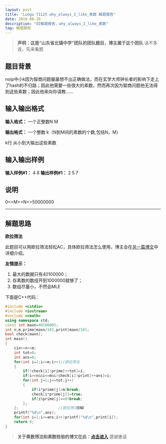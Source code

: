 ```yaml
---
layout: post
title: "Luogu T1125 why_always_I_like_素数 解题报告"
date: 2016-08-28 
description: "OI解题报告，why_always_I_like_素数"
tag: 解题报告
--- 
```


> **声明：这是“山东省北镇中学”团队的团队题目，博主属于这个团队**
> 话不多说，先来看题

题目背景
----

noip中小k因为智商问题屡屡想不出正确做法，而在玄学大师钟长者的影响下走上了hash的不归路；因此他需要一些很大的素数，然而再次因为智商问题他无法得到这些素数；因此他来向你请教……

输入输出格式
------

**输入格式：**
一个正整数N M

**输出格式：**
一个整数 k（N到M间的素数的个数,包括N，M）

k行 从小到大输出这些素数

输入输出样例
------

**输入样例#1：**
4 8
**输出样例#1：**
2
5
7

说明
--
0<=M<=N<=50000000

***

解题思路
----
**欧拉筛法**

此题目可以用欧拉筛法轻松AC，具体欧拉筛法怎么使用，博主会在[另一篇博文](http://blog.csdn.net/u012709325/article/details/52344353)中详细介绍。

**友情提示：**
1. 最大的数据只有40100000；
2. 存素数的数组开到1000000就够了；
3. 数组尽量小，不然会MLE

下面是C++代码：

```c++
#include <cstdio>
#include <iostream>
#include <cmath>
using namespace std;
const int maxn=40100005;
int n,m,prime[maxn/10],print[maxn/10];
bool check[maxn];
int main()
{
	cin>>n>>m;
	int tot=0;
	int ans=0;
	for(int i=2;i<=m;i++)//欧拉筛法
	{
		if(!check[i])prime[++tot]=i;
		if(i>=n&&i<=m&&!check[i])print[++ans]=i;
		for(int j=1;j<=tot;j++)
		{
			if(i*prime[j]>m)break;
			check[i*prime[j]]=true;
			if(i%prime[j]==0)break;
		};
	};                  //欧拉筛法END
	printf("%d\n",ans);
	for(int i=1;i<=ans;i++)printf("%d\n",print[i]);
	return 0;
}
```

> **关于素数筛法和素数检验的博文在此：[点击进入](https://darkkris.github.io/2016/08/%E5%87%A0%E7%A7%8D%E6%B1%82%E7%B4%A0%E6%95%B0%E4%B8%8E%E9%AA%8C%E8%AF%81%E7%B4%A0%E6%95%B0%E7%9A%84%E6%96%B9%E6%B3%95/)**
> 感谢惠读
